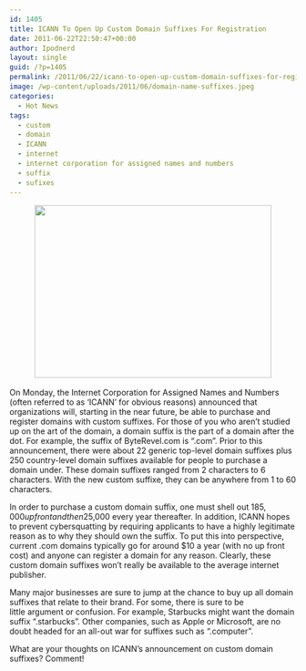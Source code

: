 ```yaml
---
id: 1405
title: ICANN To Open Up Custom Domain Suffixes For Registration
date: 2011-06-22T22:50:47+00:00
author: Ipodnerd
layout: single
guid: /?p=1405
permalink: /2011/06/22/icann-to-open-up-custom-domain-suffixes-for-registration/
image: /wp-content/uploads/2011/06/domain-name-suffixes.jpeg
categories:
  - Hot News
tags:
  - custom
  - domain
  - ICANN
  - internet
  - internet corporation for assigned names and numbers
  - suffix
  - sufixes
---
```

<p style="text-align: center;">
  <a href="/wp-content/uploads/2011/06/domain-name-suffixes.jpeg"><img class="aligncenter size-full wp-image-1426" title="domain-name-suffixes" src="/wp-content/uploads/2011/06/domain-name-suffixes.jpeg" alt="" width="416" height="303" srcset="/wp-content/uploads/2011/06/domain-name-suffixes.jpeg 416w, /wp-content/uploads/2011/06/domain-name-suffixes-300x218.jpeg 300w, /wp-content/uploads/2011/06/domain-name-suffixes-180x131.jpeg 180w, /wp-content/uploads/2011/06/domain-name-suffixes-360x262.jpeg 360w" sizes="(max-width: 416px) 100vw, 416px" /></a>
</p>

On Monday, the Internet Corporation for Assigned Names and Numbers (often referred to as &#8216;ICANN&#8217; for obvious reasons) announced that organizations will, starting in the near future, be able to purchase and register domains with custom suffixes. For those of you who aren&#8217;t studied up on the art of the domain, a domain suffix is the part of a domain after the dot. For example, the suffix of ByteRevel.com is &#8220;.com&#8221;. Prior to this announcement, there were about 22 generic top-level domain suffixes plus 250 country-level domain suffixes available for people to purchase a domain under. These domain suffixes ranged from 2 characters to 6 characters. With the new custom suffixe, they can be anywhere from 1 to 60 characters.

In order to purchase a custom domain suffix, one must shell out $185,000 up front and then $25,000 every year thereafter. In addition, ICANN hopes to prevent cybersquatting by requiring applicants to have a highly legitimate reason as to why they should own the suffix. To put this into perspective, current .com domains typically go for around $10 a year (with no up front cost) and anyone can register a domain for any reason. Clearly, these custom domain suffixes won&#8217;t really be available to the average internet publisher.

Many major businesses are sure to jump at the chance to buy up all domain suffixes that relate to their brand. For some, there is sure to be little argument or confusion. For example, Starbucks might want the domain suffix &#8220;.starbucks&#8221;. Other companies, such as Apple or Microsoft, are no doubt headed for an all-out war for suffixes such as &#8220;.computer&#8221;.

What are your thoughts on ICANN&#8217;s announcement on custom domain suffixes? Comment!
